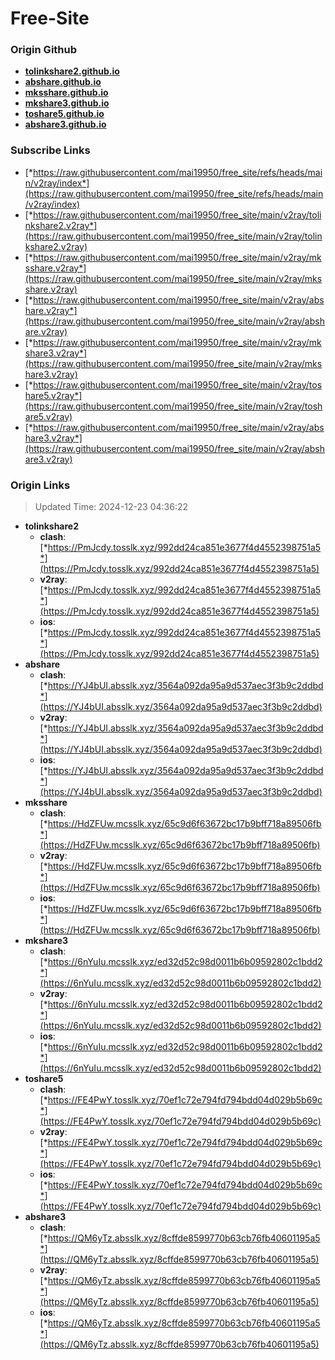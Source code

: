 # Free-Site

### Origin Github

- [**tolinkshare2.github.io**](https://github.com/tolinkshare2/tolinkshare2.github.io)
- [**abshare.github.io**](https://github.com/abshare/abshare.github.io)
- [**mksshare.github.io**](https://github.com/mksshare/mksshare.github.io)
- [**mkshare3.github.io**](https://github.com/mkshare3/mkshare3.github.io)
- [**toshare5.github.io**](https://github.com/toshare5/toshare5.github.io)
- [**abshare3.github.io**](https://github.com/abshare3/abshare3.github.io)

### Subscribe Links

- [*https://raw.githubusercontent.com/mai19950/free_site/refs/heads/main/v2ray/index*](https://raw.githubusercontent.com/mai19950/free_site/refs/heads/main/v2ray/index)
- [*https://raw.githubusercontent.com/mai19950/free_site/main/v2ray/tolinkshare2.v2ray*](https://raw.githubusercontent.com/mai19950/free_site/main/v2ray/tolinkshare2.v2ray)
- [*https://raw.githubusercontent.com/mai19950/free_site/main/v2ray/mksshare.v2ray*](https://raw.githubusercontent.com/mai19950/free_site/main/v2ray/mksshare.v2ray)
- [*https://raw.githubusercontent.com/mai19950/free_site/main/v2ray/abshare.v2ray*](https://raw.githubusercontent.com/mai19950/free_site/main/v2ray/abshare.v2ray)
- [*https://raw.githubusercontent.com/mai19950/free_site/main/v2ray/mkshare3.v2ray*](https://raw.githubusercontent.com/mai19950/free_site/main/v2ray/mkshare3.v2ray)
- [*https://raw.githubusercontent.com/mai19950/free_site/main/v2ray/toshare5.v2ray*](https://raw.githubusercontent.com/mai19950/free_site/main/v2ray/toshare5.v2ray)
- [*https://raw.githubusercontent.com/mai19950/free_site/main/v2ray/abshare3.v2ray*](https://raw.githubusercontent.com/mai19950/free_site/main/v2ray/abshare3.v2ray)

### Origin Links

> Updated Time: 2024-12-23 04:36:22

- **tolinkshare2**
  - **clash**: [*https://PmJcdy.tosslk.xyz/992dd24ca851e3677f4d4552398751a5*](https://PmJcdy.tosslk.xyz/992dd24ca851e3677f4d4552398751a5)
  - **v2ray**: [*https://PmJcdy.tosslk.xyz/992dd24ca851e3677f4d4552398751a5*](https://PmJcdy.tosslk.xyz/992dd24ca851e3677f4d4552398751a5)
  - **ios**: [*https://PmJcdy.tosslk.xyz/992dd24ca851e3677f4d4552398751a5*](https://PmJcdy.tosslk.xyz/992dd24ca851e3677f4d4552398751a5)
- **abshare**
  - **clash**: [*https://YJ4bUI.absslk.xyz/3564a092da95a9d537aec3f3b9c2ddbd*](https://YJ4bUI.absslk.xyz/3564a092da95a9d537aec3f3b9c2ddbd)
  - **v2ray**: [*https://YJ4bUI.absslk.xyz/3564a092da95a9d537aec3f3b9c2ddbd*](https://YJ4bUI.absslk.xyz/3564a092da95a9d537aec3f3b9c2ddbd)
  - **ios**: [*https://YJ4bUI.absslk.xyz/3564a092da95a9d537aec3f3b9c2ddbd*](https://YJ4bUI.absslk.xyz/3564a092da95a9d537aec3f3b9c2ddbd)
- **mksshare**
  - **clash**: [*https://HdZFUw.mcsslk.xyz/65c9d6f63672bc17b9bff718a89506fb*](https://HdZFUw.mcsslk.xyz/65c9d6f63672bc17b9bff718a89506fb)
  - **v2ray**: [*https://HdZFUw.mcsslk.xyz/65c9d6f63672bc17b9bff718a89506fb*](https://HdZFUw.mcsslk.xyz/65c9d6f63672bc17b9bff718a89506fb)
  - **ios**: [*https://HdZFUw.mcsslk.xyz/65c9d6f63672bc17b9bff718a89506fb*](https://HdZFUw.mcsslk.xyz/65c9d6f63672bc17b9bff718a89506fb)
- **mkshare3**
  - **clash**: [*https://6nYuIu.mcsslk.xyz/ed32d52c98d0011b6b09592802c1bdd2*](https://6nYuIu.mcsslk.xyz/ed32d52c98d0011b6b09592802c1bdd2)
  - **v2ray**: [*https://6nYuIu.mcsslk.xyz/ed32d52c98d0011b6b09592802c1bdd2*](https://6nYuIu.mcsslk.xyz/ed32d52c98d0011b6b09592802c1bdd2)
  - **ios**: [*https://6nYuIu.mcsslk.xyz/ed32d52c98d0011b6b09592802c1bdd2*](https://6nYuIu.mcsslk.xyz/ed32d52c98d0011b6b09592802c1bdd2)
- **toshare5**
  - **clash**: [*https://FE4PwY.tosslk.xyz/70ef1c72e794fd794bdd04d029b5b69c*](https://FE4PwY.tosslk.xyz/70ef1c72e794fd794bdd04d029b5b69c)
  - **v2ray**: [*https://FE4PwY.tosslk.xyz/70ef1c72e794fd794bdd04d029b5b69c*](https://FE4PwY.tosslk.xyz/70ef1c72e794fd794bdd04d029b5b69c)
  - **ios**: [*https://FE4PwY.tosslk.xyz/70ef1c72e794fd794bdd04d029b5b69c*](https://FE4PwY.tosslk.xyz/70ef1c72e794fd794bdd04d029b5b69c)
- **abshare3**
  - **clash**: [*https://QM6yTz.absslk.xyz/8cffde8599770b63cb76fb40601195a5*](https://QM6yTz.absslk.xyz/8cffde8599770b63cb76fb40601195a5)
  - **v2ray**: [*https://QM6yTz.absslk.xyz/8cffde8599770b63cb76fb40601195a5*](https://QM6yTz.absslk.xyz/8cffde8599770b63cb76fb40601195a5)
  - **ios**: [*https://QM6yTz.absslk.xyz/8cffde8599770b63cb76fb40601195a5*](https://QM6yTz.absslk.xyz/8cffde8599770b63cb76fb40601195a5)
